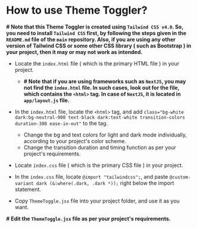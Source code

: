 # How to use Theme Toggler?

**# Note that this Theme Toggler is created using `Tailwind CSS v4.0`. So, you need to install `Tailwind CSS` first, by following the steps given in the `README.md` file of the `main` repository. Also, if you are using any other version of Tailwind CSS or some other CSS library ( such as Bootstrap ) in your project, then it may or may not work as intended.**

-   Locate the `index.html` file ( which is the primary HTML file ) in your project.

    -   **# Note that if you are using frameworks such as `NextJS`, you may not find the `index.html` file. In such cases, look out for the file, which contains the `<html>` tag. In case of `NextJS`, it is located in `app/layout.js` file.**

-   In the `index.html` file, locate the `<html>` tag, and add `class="bg-white dark:bg-neutral-900 text-black dark:text-white transition-colors duration-300 ease-in-out"` to the tag.

    -   Change the bg and text colors for light and dark mode individually, according to your project's color scheme.
    -   Change the transition duration and timing function as per your project's requirements.

-   Locate `index.css` file ( which is the primary CSS file ) in your project.

-   In the `index.css` file, locate `@import "tailwindcss";`, and paste `@custom-variant dark (&:where(.dark, .dark *));` right below the import statement.

-   Copy `ThemeToggle.jsx` file into your project folder, and use it as you want.

**# Edit the `ThemeToggle.jsx` file as per your project's requirements.**
